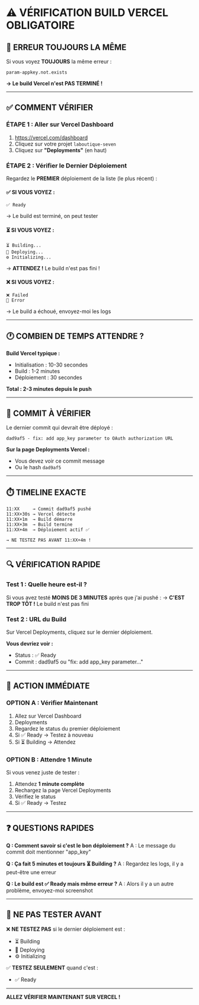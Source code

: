 # ⚠️ VÉRIFICATION BUILD VERCEL OBLIGATOIRE

## 🚨 ERREUR TOUJOURS LA MÊME

Si vous voyez **TOUJOURS** la même erreur :
```
param-appkey.not.exists
```

**→ Le build Vercel n'est PAS TERMINÉ !**

---

## ✅ COMMENT VÉRIFIER

### **ÉTAPE 1 : Aller sur Vercel Dashboard**

1. https://vercel.com/dashboard
2. Cliquez sur votre projet `laboutique-seven`
3. Cliquez sur **"Deployments"** (en haut)

### **ÉTAPE 2 : Vérifier le Dernier Déploiement**

Regardez le **PREMIER** déploiement de la liste (le plus récent) :

#### ✅ **SI VOUS VOYEZ :**
```
✅ Ready
```
→ Le build est terminé, on peut tester

#### ⏳ **SI VOUS VOYEZ :**
```
⏳ Building...
🔄 Deploying...
⚙️ Initializing...
```
→ **ATTENDEZ !** Le build n'est pas fini !

#### ❌ **SI VOUS VOYEZ :**
```
❌ Failed
🔴 Error
```
→ Le build a échoué, envoyez-moi les logs

---

## 🕐 COMBIEN DE TEMPS ATTENDRE ?

**Build Vercel typique :**
- Initialisation : 10-30 secondes
- Build : 1-2 minutes
- Déploiement : 30 secondes

**Total : 2-3 minutes depuis le push**

---

## 📍 COMMIT À VÉRIFIER

Le dernier commit qui devrait être déployé :

```
dad9af5 - fix: add app_key parameter to OAuth authorization URL
```

**Sur la page Deployments Vercel :**
- Vous devez voir ce commit message
- Ou le hash `dad9af5`

---

## ⏱️ TIMELINE EXACTE

```
11:XX     → Commit dad9af5 pushé
11:XX+30s → Vercel détecte
11:XX+1m  → Build démarre
11:XX+3m  → Build termine
11:XX+4m  → Déploiement actif ✅

→ NE TESTEZ PAS AVANT 11:XX+4m !
```

---

## 🔍 VÉRIFICATION RAPIDE

### **Test 1 : Quelle heure est-il ?**

Si vous avez testé **MOINS DE 3 MINUTES** après que j'ai pushé :
→ **C'EST TROP TÔT !** Le build n'est pas fini

### **Test 2 : URL du Build**

Sur Vercel Deployments, cliquez sur le dernier déploiement.

**Vous devriez voir :**
- Status : ✅ Ready
- Commit : dad9af5 ou "fix: add app_key parameter..."

---

## 🎯 ACTION IMMÉDIATE

### **OPTION A : Vérifier Maintenant**

1. Allez sur Vercel Dashboard
2. Deployments
3. Regardez le status du premier déploiement
4. Si ✅ Ready → Testez à nouveau
5. Si ⏳ Building → Attendez

### **OPTION B : Attendre 1 Minute**

Si vous venez juste de tester :
1. Attendez **1 minute complète**
2. Rechargez la page Vercel Deployments
3. Vérifiez le status
4. Si ✅ Ready → Testez

---

## ❓ QUESTIONS RAPIDES

**Q : Comment savoir si c'est le bon déploiement ?**
A : Le message du commit doit mentionner "app_key"

**Q : Ça fait 5 minutes et toujours ⏳ Building ?**
A : Regardez les logs, il y a peut-être une erreur

**Q : Le build est ✅ Ready mais même erreur ?**
A : Alors il y a un autre problème, envoyez-moi screenshot

---

## 🚨 NE PAS TESTER AVANT

❌ **NE TESTEZ PAS** si le dernier déploiement est :
- ⏳ Building
- 🔄 Deploying
- ⚙️ Initializing

✅ **TESTEZ SEULEMENT** quand c'est :
- ✅ Ready

---

**ALLEZ VÉRIFIER MAINTENANT SUR VERCEL !**
